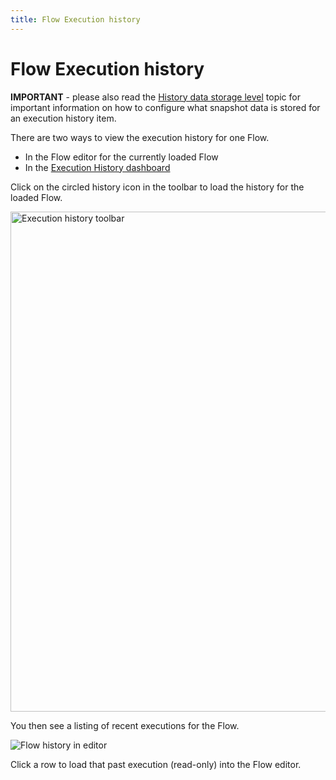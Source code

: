 ```yaml
---
title: Flow Execution history
---
```


# Flow Execution history

**IMPORTANT** - please also read the [History data storage level](/user-guide/History-data-storage-levels) topic for important information on how to configure what snapshot data is stored for an execution history item.

There are two ways to view the execution history for one Flow.

- In the Flow editor for the currently loaded Flow
- In the [Execution History dashboard](Monitoring.md)

Click on the circled history icon in the toolbar to load the history for the loaded Flow.

<img src="/img/flows/execution-history/history-toolbar.png" alt="Execution history toolbar" width="800" />

You then see a listing of recent executions for the Flow.

![Flow history in editor](/img/flows/execution-history/history-flow.png)

Click a row to load that past execution (read-only) into the Flow editor. 
